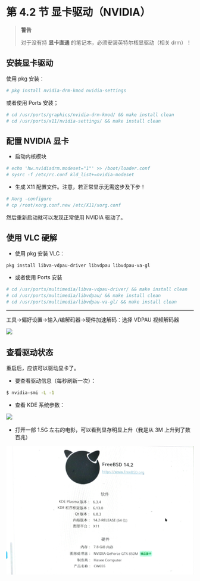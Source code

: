 # 第 4.2 节 显卡驱动（NVIDIA）

>**警告**
>
>对于没有持 **显卡直通** 的笔记本，必须安装英特尔核显驱动（相关 drm）！

## 安装显卡驱动


使用 pkg 安装：

```sh
# pkg install nvidia-drm-kmod nvidia-settings
```

或者使用 Ports 安装；

```sh
# cd /usr/ports/graphics/nvidia-drm-kmod/ && make install clean
# cd /usr/ports/x11/nvidia-settings/ && make install clean
```


## 配置 NVIDIA 显卡

- 启动内核模块

```sh
# echo 'hw.nvidiadrm.modeset="1"' >> /boot/loader.conf
# sysrc -f /etc/rc.conf kld_list+=nvidia-modeset
```
- 生成 X11 配置文件。注意，若正常显示无需这步及下步！

```sh
# Xorg -configure 
# cp /root/xorg.conf.new /etc/X11/xorg.conf
```

然后重新启动就可以发现正常使用 NVIDIA 驱动了。

## 使用 VLC 硬解

- 使用 pkg 安装 VLC：

```sh
pkg install libva-vdpau-driver libvdpau libvdpau-va-gl
```

- 或者使用 Ports 安装

```sh
# cd /usr/ports/multimedia/libva-vdpau-driver/ && make install clean
# cd /usr/ports/multimedia/libvdpau/ && make install clean
# cd /usr/ports/multimedia/libvdpau-va-gl/ && make install clean
```

---

工具->偏好设置->输入/编解码器->硬件加速解码：选择 VDPAU  视频解码器

![](../.gitbook/assets/121233788899956.png)


## 查看驱动状态

重启后，应该可以驱动显卡了。

- 要查看驱动信息（每秒刷新一次）：

```sh
$ nvidia-smi -L -1 
```

- 查看 KDE 系统参数：

![](../.gitbook/assets/nvi1.png)

- 打开一部 1.5G 左右的电影，可以看到显存明显上升（我是从 3M 上升到了数百兆）

![](../.gitbook/assets/nvi2.png)


